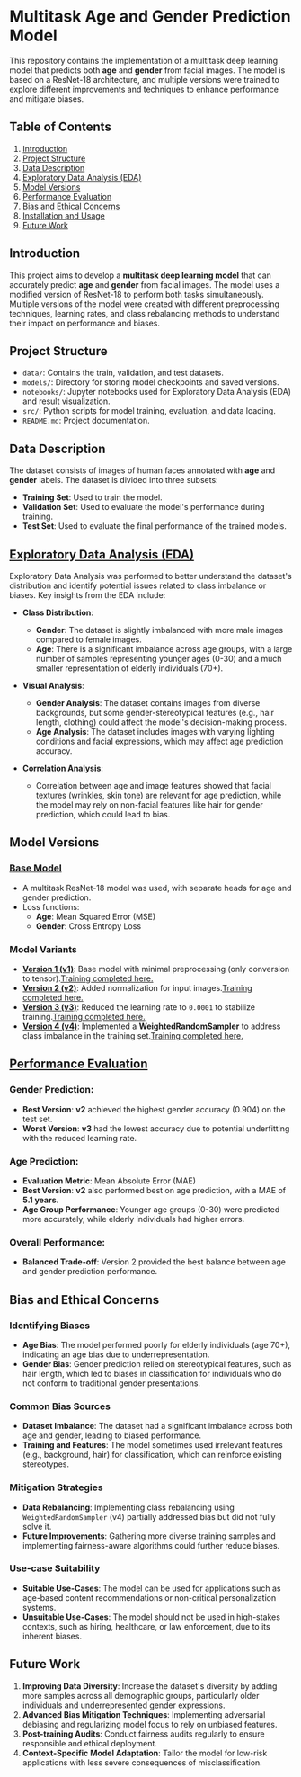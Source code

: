 # **Multitask Age and Gender Prediction Model**

This repository contains the implementation of a multitask deep learning model that predicts both **age** and **gender** from facial images. The model is based on a ResNet-18 architecture, and multiple versions were trained to explore different improvements and techniques to enhance performance and mitigate biases.

## **Table of Contents**
1. [Introduction](#introduction)
2. [Project Structure](#project-structure)
3. [Data Description](#data-description)
4. [Exploratory Data Analysis (EDA)](#exploratory-data-analysis-eda)
5. [Model Versions](#model-versions)
6. [Performance Evaluation](#performance-evaluation)
7. [Bias and Ethical Concerns](#bias-and-ethical-concerns)
8. [Installation and Usage](#installation-and-usage)
9. [Future Work](#future-work)

## **Introduction**

This project aims to develop a **multitask deep learning model** that can accurately predict **age** and **gender** from facial images. The model uses a modified version of ResNet-18 to perform both tasks simultaneously. Multiple versions of the model were created with different preprocessing techniques, learning rates, and class rebalancing methods to understand their impact on performance and biases.

## **Project Structure**

- `data/`: Contains the train, validation, and test datasets.
- `models/`: Directory for storing model checkpoints and saved versions.
- `notebooks/`: Jupyter notebooks used for Exploratory Data Analysis (EDA) and result visualization.
- `src/`: Python scripts for model training, evaluation, and data loading.
- `README.md`: Project documentation.

## **Data Description**

The dataset consists of images of human faces annotated with **age** and **gender** labels. The dataset is divided into three subsets:
- **Training Set**: Used to train the model.
- **Validation Set**: Used to evaluate the model's performance during training.
- **Test Set**: Used to evaluate the final performance of the trained models.

## [**Exploratory Data Analysis (EDA)**](https://github.com/EllePancake/Multitask-Age-and-Gender-Prediction-Model/blob/main/EDA.ipynb)

Exploratory Data Analysis was performed to better understand the dataset's distribution and identify potential issues related to class imbalance or biases. Key insights from the EDA include:

- **Class Distribution**:
  - **Gender**: The dataset is slightly imbalanced with more male images compared to female images.
  - **Age**: There is a significant imbalance across age groups, with a large number of samples representing younger ages (0-30) and a much smaller representation of elderly individuals (70+).
  
- **Visual Analysis**:
  - **Gender Analysis**: The dataset contains images from diverse backgrounds, but some gender-stereotypical features (e.g., hair length, clothing) could affect the model's decision-making process.
  - **Age Analysis**: The dataset includes images with varying lighting conditions and facial expressions, which may affect age prediction accuracy.
  
- **Correlation Analysis**:
  - Correlation between age and image features showed that facial textures (wrinkles, skin tone) are relevant for age prediction, while the model may rely on non-facial features like hair for gender prediction, which could lead to bias.

## **Model Versions**

### [**Base Model**](https://github.com/EllePancake/Multitask-Age-and-Gender-Prediction-Model/blob/main/modeling/models/base_model.py)
- A multitask ResNet-18 model was used, with separate heads for age and gender prediction.
- Loss functions:
  - **Age**: Mean Squared Error (MSE)
  - **Gender**: Cross Entropy Loss

### **Model Variants**
- [**Version 1 (v1)**](): Base model with minimal preprocessing (only conversion to tensor).[Training completed here.](https://github.com/EllePancake/Multitask-Age-and-Gender-Prediction-Model/blob/main/modeling/experiments/train_v1.ipynb)
- [**Version 2 (v2)**](): Added normalization for input images.[Training completed here.](https://github.com/EllePancake/Multitask-Age-and-Gender-Prediction-Model/blob/main/modeling/experiments/train_v2.ipynb)
- [**Version 3 (v3)**](): Reduced the learning rate to `0.0001` to stabilize training.[Training completed here.](https://github.com/EllePancake/Multitask-Age-and-Gender-Prediction-Model/blob/main/modeling/experiments/train_v3.ipynb)
- [**Version 4 (v4)**](): Implemented a **WeightedRandomSampler** to address class imbalance in the training set.[Training completed here.](https://github.com/EllePancake/Multitask-Age-and-Gender-Prediction-Model/blob/main/modeling/experiments/train_v4.ipynb)

## [**Performance Evaluation**](https://github.com/EllePancake/Multitask-Age-and-Gender-Prediction-Model/blob/main/results%20and%20conclusion.ipynb)

### **Gender Prediction**:
- **Best Version**: **v2** achieved the highest gender accuracy (0.904) on the test set.
- **Worst Version**: **v3** had the lowest accuracy due to potential underfitting with the reduced learning rate.

### **Age Prediction**:
- **Evaluation Metric**: Mean Absolute Error (MAE)
- **Best Version**: **v2** also performed best on age prediction, with a MAE of **5.1 years**.
- **Age Group Performance**: Younger age groups (0-30) were predicted more accurately, while elderly individuals had higher errors.

### **Overall Performance**:
- **Balanced Trade-off**: Version 2 provided the best balance between age and gender prediction performance.

## **Bias and Ethical Concerns**

### **Identifying Biases**
- **Age Bias**: The model performed poorly for elderly individuals (age 70+), indicating an age bias due to underrepresentation.
- **Gender Bias**: Gender prediction relied on stereotypical features, such as hair length, which led to biases in classification for individuals who do not conform to traditional gender presentations.

### **Common Bias Sources**
- **Dataset Imbalance**: The dataset had a significant imbalance across both age and gender, leading to biased performance.
- **Training and Features**: The model sometimes used irrelevant features (e.g., background, hair) for classification, which can reinforce existing stereotypes.

### **Mitigation Strategies**
- **Data Rebalancing**: Implementing class rebalancing using `WeightedRandomSampler` (v4) partially addressed bias but did not fully solve it.
- **Future Improvements**: Gathering more diverse training samples and implementing fairness-aware algorithms could further reduce biases.

### **Use-case Suitability**
- **Suitable Use-Cases**: The model can be used for applications such as age-based content recommendations or non-critical personalization systems.
- **Unsuitable Use-Cases**: The model should not be used in high-stakes contexts, such as hiring, healthcare, or law enforcement, due to its inherent biases.

## **Future Work**

1. **Improving Data Diversity**: Increase the dataset's diversity by adding more samples across all demographic groups, particularly older individuals and underrepresented gender expressions.
2. **Advanced Bias Mitigation Techniques**: Implementing adversarial debiasing and regularizing model focus to rely on unbiased features.
3. **Post-training Audits**: Conduct fairness audits regularly to ensure responsible and ethical deployment.
4. **Context-Specific Model Adaptation**: Tailor the model for low-risk applications with less severe consequences of misclassification.
